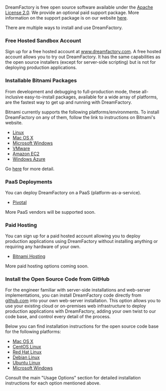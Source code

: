 DreamFactory is free open source software available under the [Apache License 2.0](http://www.apache.org/licenses/LICENSE-2.0.html). We provide an optional paid support package. More information on the support package is on our website [here](http://www.dreamfactory.com/pricing/support). 

There are multiple ways to install and use DreamFactory. 

### Free Hosted Sandbox Account

Sign up for a free hosted account at <a href="http://www.dreamfactory.com">www.dreamfactory.com</a>. A free hosted account allows you to try out DreamFactory. It has the same capabilities as the open source installers (except for server-side scripting) but is not for deploying production applications. 

### Installable Bitnami Packages

From development and debugging to full-production mode, these all-inclusive easy-to-install packages, available for a wide array of platforms, are the fastest way to get up and running with DreamFactory.

Bitnami currently supports the following platforms/environments. To install DreamFactory on any of them, follow the link to instructions on Bitnami's website.

* [Linux](https://bitnami.com/stack/dreamfactory/installer#linux)
* [Mac OS X](https://bitnami.com/stack/dreamfactory/installer#osx)
* [Microsoft Windows](https://bitnami.com/stack/dreamfactory/installer#windows)
* [VMware](https://bitnami.com/stack/dreamfactory/virtual-machine)
* [Amazon EC2](https://bitnami.com/stack/dreamfactory/cloud/amazon)
* [Windows Azure](https://bitnami.com/stack/dreamfactory/cloud/azure)

Go [here](Bitnami-Installers) for more detail.

### PaaS Deployments

You can deploy DreamFactory on a PaaS (platform-as-a-service). 

* [Pivotal](https://github.com/dreamfactorysoftware/dsp-core/wiki/Deploying-to-Pivotal)

More PaaS vendors will be supported soon.

### Paid Hosting

You can sign up for a paid hosted account allowing you to deploy production applications using DreamFactory without installing anything or requiring any hardware of your own.

* [Bitnami Hosting](https://bitnami.com/stack/dreamfactory/cloud) 

More paid hosting options coming soon.

### Install the Open Source Code from GitHub

For the engineer familiar with server-side installations and web-server implementations, you can install DreamFactory code directly from [github.com](http://github.com/dreamfactorysoftware/dsp-core) into your own web-server installation. This option allows you to use your existing cloud or on-premises web infrastructure to deploy production applications with DreamFactory, adding your own twist to our code base, and control every detail of the process. 

Below you can find installation instructions for the open source code base for the following platforms:

* [Mac OS X](Install-Mac-OS-X)
* [CentOS Linux](Install-CentOS-RedHat)
* [Red Hat Linux](Install-CentOS-RedHat)
* [Debian Linux](Install-Debian-Ubuntu)
* [Ubuntu Linux](Install-Debian-Ubuntu)
* [Microsoft Windows](Install-Microsoft-Windows)

Consult the main "Usage Options" section for detailed installation instructions for each option mentioned above.
